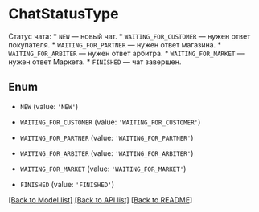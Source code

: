 # ChatStatusType

Статус чата:  * `NEW` — новый чат. * `WAITING_FOR_CUSTOMER` — нужен ответ покупателя. * `WAITING_FOR_PARTNER` — нужен ответ магазина. * `WAITING_FOR_ARBITER` — нужен ответ арбитра. * `WAITING_FOR_MARKET` — нужен ответ Маркета. * `FINISHED` — чат завершен. 

## Enum

* `NEW` (value: `'NEW'`)

* `WAITING_FOR_CUSTOMER` (value: `'WAITING_FOR_CUSTOMER'`)

* `WAITING_FOR_PARTNER` (value: `'WAITING_FOR_PARTNER'`)

* `WAITING_FOR_ARBITER` (value: `'WAITING_FOR_ARBITER'`)

* `WAITING_FOR_MARKET` (value: `'WAITING_FOR_MARKET'`)

* `FINISHED` (value: `'FINISHED'`)

[[Back to Model list]](../README.md#documentation-for-models) [[Back to API list]](../README.md#documentation-for-api-endpoints) [[Back to README]](../README.md)



